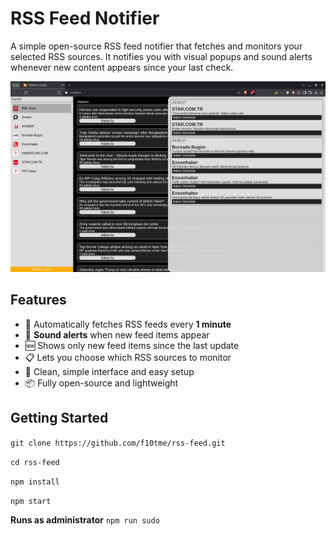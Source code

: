 # RSS Feed Notifier

A simple open-source RSS feed notifier that fetches and monitors your selected RSS sources. It notifies you with visual popups and sound alerts whenever new content appears since your last check.

![Screenshot](./screenshoot.png)

## Features

- 🔄 Automatically fetches RSS feeds every **1 minute**
- 🔔 **Sound alerts** when new feed items appear
- 🆕 Shows only new feed items since the last update
- 📋 Lets you choose which RSS sources to monitor
- 🧩 Clean, simple interface and easy setup
- 📦 Fully open-source and lightweight

## Getting Started


`git clone https://github.com/f10tme/rss-feed.git`

`cd rss-feed`

`npm install`

`npm start`

**Runs as administrator**
`npm run sudo`